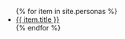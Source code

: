 ---
---

<ul>
{% for item in site.personas %}
  <li><a href="{{ item.url }}">{{ item.title }}</a></li>
{% endfor %} 
</ul>
